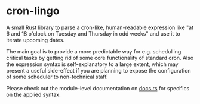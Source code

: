 # cron-lingo

A small Rust library to parse a cron-like, human-readable expression like "at 6 and 18 o'clock on Tuesday and Thursday in odd weeks" and use it to iterate upcoming dates.

The main goal is to provide a more predictable way for e.g. schedulling critical tasks by getting rid of some core functionality of standard cron. Also the expression syntax is self-explanatory to a large extent, which may present a useful side-effect if you are planning to expose the configuration of some scheduler to non-technical staff.

Please check out the module-level documentation on [docs.rs](https://docs.rs/cron-lingo) for specifics on the applied syntax.